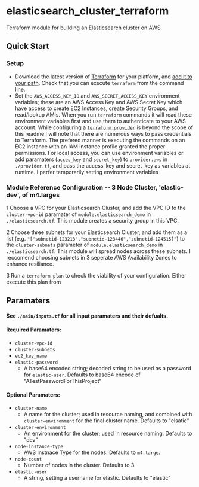 # elasticsearch_cluster_terraform
Terraform module for building an Elasticsearch cluster on AWS.

## Quick Start
### Setup
- Download the latest version of <a href="https://www.terraform.io/downloads.html">Terraform</a> for your platform, and <a href="https://askubuntu.com/questions/653033/add-executable-to-path?rq=1">add it to your path</a>.  Check that you can execute `terraform` from the command line.
- Set the `AWS_ACCESS_KEY_ID` and `AWS_SECRET_ACCESS_KEY` environment variables; these are an AWS Access Key and AWS Secret Key which have access to create EC2 Instances, create Security Groups, and read/lookup AMIs. When you run `terraform` commands it will read these environment variables first and use them to authenticate to your AWS account. While configuring a <a href="https://www.terraform.io/docs/providers/aws/">`terraform provider`</a> is beyond the scope of this readme I will note that there are numerous ways to pass credentials to Terraform.  The prefered manner is  executing the commands on an EC2 instance with an IAM instance profile granted the proper permissions.  For local access, you can use environment variables or add paramaters (`acces_key` and `secret_key`) to `provider.aws` in `./provider.tf`, and pass the access_key and secret_key as variables at runtime.  I perfer temporarily setting environment variables

### Module Reference Configuration -- 3 Node Cluster, 'elastic-dev', of m4.larges
1 Choose a VPC for your Elasticsearch Cluster, and add the VPC ID to the `cluster-vpc-id` paramater of `module.elasticsearch_demo` in `./elasticsearch.tf`. This module creates a security group in this VPC.

2 Choose three subnets for your Elasticsearch Cluster, and add them as a list (e.g. `"["subnetid-123213","subnetid-123446","subnetid-124515]"`) to the `cluster-subnets` parameter of `module.elasticsearch_demo` in `./elasticsearch.tf`.  This module will spread nodes across these subnets.  I reccomend choosing subnets in 3 seperate AWS Availability Zones to enhance resiliance.  

3 Run a `terraform plan` to check the viability of your configuration.  Either execute this plan from  

## Paramaters
#### See `./main/inputs.tf` for all input paramaters and their defualts.
#### Required Paramaters:
- `cluster-vpc-id`
- `cluster-subnets`
- `ec2_key_name`
- `elastic-password`
    - A base64 encoded string; decoded string to be used as a password for `elastic-user`.  Defaults to base64 encode of "ATestPasswordForThisProject"

#### Optional Paramaters:
- `cluster-name`
    - A name for the cluster; used in resource naming, and combined with `cluster-environment` for the final cluster name.  Defaults to "elsatic"
- `cluster-environment`
    - An environment for the cluster; used in resource naming.  Defaults to "dev"
- `node-instance-type`
    - AWS Instnace Type for the nodes.  Defaults to `m4.large`.
- `node-count`
    - Number of nodes in the cluster.  Defaults to 3.
- `elastic-user`
   - A string, setting a username for elastic.  Defaults to "elastic"